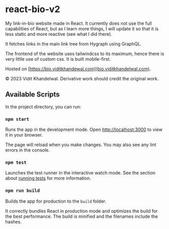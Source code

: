 # react-bio-v2
My link-in-bio website made in React. It currently does not use the full capabilities of React, but as I learn more things, I will update it so that it is less static and more reactive (see what I did there).

It fetches links in the main link tree from Hygraph using GraphQL. 

The frontend of the website uses tailwindcss to its maximum, hence there is very little use of custom css. It is built mobile-first.  

Hosted on [https://bio.viditkhandewal.com](bio.viditkhandelwal.com). 

&copy; 2023 Vidit Khandelwal. Derivative work should credit the original work. 

## Available Scripts

In the project directory, you can run:

### `npm start`

Runs the app in the development mode. Open [http://localhost:3000](http://localhost:3000) to view it in your browser.

The page will reload when you make changes. You may also see any lint errors in the console.

### `npm test`

Launches the test runner in the interactive watch mode. See the section about [running tests](https://facebook.github.io/create-react-app/docs/running-tests) for more information.

### `npm run build`

Builds the app for production to the `build` folder.

It correctly bundles React in production mode and optimizes the build for the best performance. The build is minified and the filenames include the hashes.